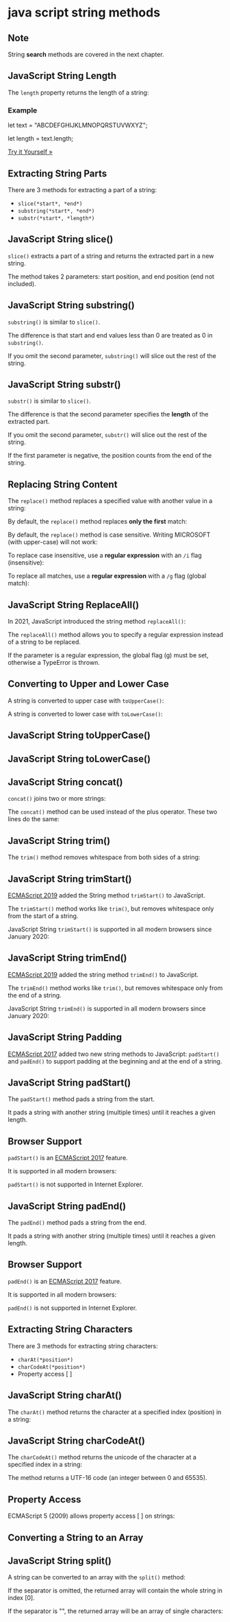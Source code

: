 # java script string methods

## Note

String **search** methods are covered in the next chapter.

## JavaScript String Length

The `length` property returns the length of a string:

### Example

let text = "ABCDEFGHIJKLMNOPQRSTUVWXYZ";

let length = text.length;

[Try it Yourself »](https://www.w3schools.com/js/tryit.asp?filename=tryjs_string_length)

## Extracting String Parts

There are 3 methods for extracting a part of a string:

- `slice(*start*, *end*)`
- `substring(*start*, *end*)`
- `substr(*start*, *length*)`

## JavaScript String slice()

`slice()` extracts a part of a string and returns the extracted part in a new string.

The method takes 2 parameters: start position, and end position (end not included).

## JavaScript String substring()

`substring()` is similar to `slice()`.

The difference is that start and end values less than 0 are treated as 0 in `substring()`.

If you omit the second parameter, `substring()` will slice out the rest of the string.

## JavaScript String substr()

`substr()` is similar to `slice()`.

The difference is that the second parameter specifies the **length** of the extracted part.

If you omit the second parameter, `substr()` will slice out the rest of the string.

If the first parameter is negative, the position counts from the end of the string.

## Replacing String Content

The `replace()` method replaces a specified value with another value in a string:

By default, the `replace()` method replaces **only the first** match:

By default, the `replace()` method is case sensitive. Writing MICROSOFT (with upper-case) will not work:

To replace case insensitive, use a **regular expression** with an `/i` flag (insensitive):

To replace all matches, use a **regular expression** with a `/g` flag (global match):

## JavaScript String ReplaceAll()

In 2021, JavaScript introduced the string method `replaceAll()`:

The `replaceAll()` method allows you to specify a regular expression instead of a string to be replaced.

If the parameter is a regular expression, the global flag (g) must be set, otherwise a TypeError is thrown.

## Converting to Upper and Lower Case

A string is converted to upper case with `toUpperCase()`:

A string is converted to lower case with `toLowerCase()`:

## JavaScript String toUpperCase()

## JavaScript String toLowerCase()

## JavaScript String concat()

`concat()` joins two or more strings:

The `concat()` method can be used instead of the plus operator. These two lines do the same:

## JavaScript String trim()

The `trim()` method removes whitespace from both sides of a string:

## JavaScript String trimStart()

[ECMAScript 2019](https://www.w3schools.com/js/js_2019.asp) added the String method `trimStart()` to JavaScript.

The `trimStart()` method works like `trim()`, but removes whitespace only from the start of a string.

JavaScript String `trimStart()` is supported in all modern browsers since January 2020:

## JavaScript String trimEnd()

[ECMAScript 2019](https://www.w3schools.com/js/js_2019.asp) added the string method `trimEnd()` to JavaScript.

The `trimEnd()` method works like `trim()`, but removes whitespace only from the end of a string.

JavaScript String `trimEnd()` is supported in all modern browsers since January 2020:

## JavaScript String Padding

[ECMAScript 2017](https://www.w3schools.com/js/js_2017.asp) added two new string methods to JavaScript: `padStart()` and `padEnd()` to support padding at the beginning and at the end of a string.

## JavaScript String padStart()

The `padStart()` method pads a string from the start.

It pads a string with another string (multiple times) until it reaches a given length.

## Browser Support

`padStart()` is an [ECMAScript 2017](https://www.w3schools.com/js/js_2017.asp) feature.

It is supported in all modern browsers:

`padStart()` is not supported in Internet Explorer.

## JavaScript String padEnd()

The `padEnd()` method pads a string from the end.

It pads a string with another string (multiple times) until it reaches a given length.

## Browser Support

`padEnd()` is an [ECMAScript 2017](https://www.w3schools.com/js/js_2017.asp) feature.

It is supported in all modern browsers:

`padEnd()` is not supported in Internet Explorer.

## Extracting String Characters

There are 3 methods for extracting string characters:

- `charAt(*position*)`
- `charCodeAt(*position*)`
- Property access [ ]

## JavaScript String charAt()

The `charAt()` method returns the character at a specified index (position) in a string:

## JavaScript String charCodeAt()

The `charCodeAt()` method returns the unicode of the character at a specified index in a string:

The method returns a UTF-16 code (an integer between 0 and 65535).

## Property Access

ECMAScript 5 (2009) allows property access [ ] on strings:

## Converting a String to an Array

## JavaScript String split()

A string can be converted to an array with the `split()` method:

If the separator is omitted, the returned array will contain the whole string in index [0].

If the separator is "", the returned array will be an array of single characters:
